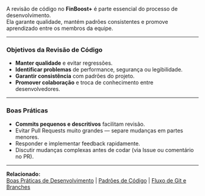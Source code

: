 A revisão de código no **FinBoost+** é parte essencial do processo de desenvolvimento.  
Ela garante qualidade, mantém padrões consistentes e promove aprendizado entre os membros da equipe.

---

### Objetivos da Revisão de Código
- **Manter qualidade** e evitar regressões.
- **Identificar problemas** de performance, segurança ou legibilidade.
- **Garantir consistência** com padrões do projeto.
- **Promover colaboração** e troca de conhecimento entre desenvolvedores.

---

### Boas Práticas
- **Commits pequenos e descritivos** facilitam revisão.
- Evitar Pull Requests muito grandes — separe mudanças em partes menores.
- Responder e implementar feedback rapidamente.
- Discutir mudanças complexas antes de codar (via Issue ou comentário no PR).

---

**Relacionado:**  
[Boas Práticas de Desenvolvimento](./Boas-Praticas-de-Desenvolvimento) | [Padrões de Código](./Padroes-de-Codigo) | [Fluxo de Git e Branches](./Fluxo-de-Git-e-Branches)
